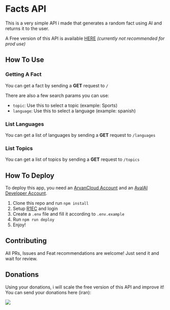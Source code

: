 # Facts API
This is a very simple API i made that generates a random fact using AI and returns it to the user.

A Free version of this API is available [HERE](https://funfact.amirparsab9.arvanedge.ir/) *(currently not recommended for prod use)*

## How To Use

### Getting A Fact
You can get a fact by sending a **GET** request to `/`

There are also a few search params you can use:
- `topic`: Use this to select a topic (example: Sports)
- `language`: Use this to select a language (example: spanish)

### List Languages
You can get a list of languages by sending a **GET** request to `/languages`

### List Topics
You can get a list of topics by sending a **GET** request to `/topics`

## How To Deploy
To deploy this app, you need an [ArvanCloud Account](https://panel.arvancloud.ir) and an [AvalAI Developer Account](https://chat.avalai.ir/platform/home).

1. Clone this repo and run `npm install`
2. Setup [R1EC](https://www.npmjs.com/package/r1ec) and login
3. Create a `.env` file and fill it according to `.env.example`
4. Run `npm run deploy`
5. Enjoy!

## Contributing
All PRs, Issues and Feat recommendations are welcome! Just send it and wait for review.

## Donations
Using your donations, i will scale the free version of this API and improve it! You can send your donations here (iran):

<a href="https://www.coffeebede.com/amirparsadd"><img class="img-fluid" src="https://coffeebede.ir/DashboardTemplateV2/app-assets/images/banner/default-yellow.svg" /></a>
